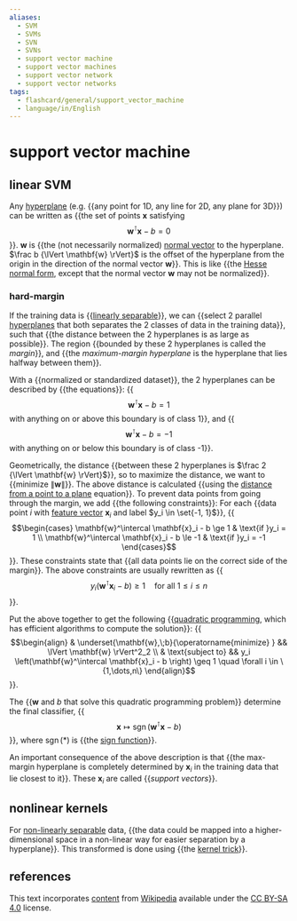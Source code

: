 ```yaml
---
aliases:
  - SVM
  - SVMs
  - SVN
  - SVNs
  - support vector machine
  - support vector machines
  - support vector network
  - support vector networks
tags:
  - flashcard/general/support_vector_machine
  - language/in/English
---
```


# support vector machine

## linear SVM

Any [hyperplane](hyperplane.md) (e.g. {{any point for 1D, any line for 2D, any plane for 3D}}) can be written as {{the set of points $\mathbf{x}$ satisfying $$\mathbf{w}^\intercal \mathbf{x} - b = 0$$}}. $\mathbf{w}$ is {{the (not necessarily normalized) [normal vector](normal%20(geometry).md) to the hyperplane. $\frac b {\lVert \mathbf{w} \rVert}$ is the offset of the hyperplane from the origin in the direction of the normal vector $\mathbf{w}$}}. This is like {{the [Hesse normal form](Hesse%20normal%20form.md), except that the normal vector $\mathbf{w}$ may not be normalized}}. <!--SR:!2024-07-22,27,270!2024-07-05,17,290!2024-07-28,31,270!2024-07-09,16,250-->

### hard-margin

If the training data is {{[linearly separable](linear%20separability.md)}}, we can {{select 2 parallel [hyperplanes](hyperplane.md) that both separates the 2 classes of data in the training data}}, such that {{the distance between the 2 hyperplanes is as large as possible}}. The region {{bounded by these 2 hyperplanes is called the _margin_}}, and {{the _maximum-margin hyperplane_ is the hyperplane that lies halfway between them}}. <!--SR:!2024-07-05,17,290!2024-07-18,23,250!2024-08-03,38,290!2024-07-03,15,290!2024-07-12,17,250-->

With a {{normalized or standardized dataset}}, the 2 hyperplanes can be described by {{the equations}}: {{$$\mathbf{w}^\intercal \mathbf{x} - b = 1$$ with anything on or above this boundary is of class 1}}, and {{$$\mathbf{w}^\intercal \mathbf{x} - b = -1$$ with anything on or below this boundary is of class -1}}. <!--SR:!2024-07-04,16,290!2024-07-03,15,290!2024-07-01,13,290!2024-07-02,14,290-->

Geometrically, the distance {{between these 2 hyperplanes is $\frac 2 {\lVert \mathbf{w} \rVert}$}}, so to maximize the distance, we want to {{minimize $\lVert \mathbf{w} \rVert$}}. The above distance is calculated {{using the [distance from a point to a plane](distance%20from%20a%20point%20to%20a%20plane.md) equation}}. To prevent data points from going through the margin, we add {{the following constraints}}: For each {{data point $i$ with [feature vector](feature%20vector.md) $\mathbf{x}_i$ and label $y_i \in \set{-1, 1}$}}, {{$$\begin{cases} \mathbf{w}^\intercal \mathbf{x}_i - b \ge 1 & \text{if }y_i = 1 \\ \mathbf{w}^\intercal \mathbf{x}_i - b \le -1 & \text{if }y_i = -1 \end{cases}$$}}. These constraints state that {{all data points lie on the correct side of the margin}}. The above constraints are usually rewritten as {{$$y_i \left(\mathbf{w}^\intercal \mathbf{x}_i - b \right) \ge 1 \quad \text{for all }1 \le i \le n$$}}. <!--SR:!2024-06-29,12,270!2024-07-01,13,290!2024-07-26,31,270!2024-07-01,13,290!2024-07-04,16,290!2024-06-30,13,270!2024-07-03,15,290!2024-07-08,15,250-->

Put the above together to get the following {{[quadratic programming](quadratic%20programming.md), which has efficient algorithms to compute the solution}}: {{$$\begin{align} & \underset{\mathbf{w},\;b}{\operatorname{minimize} } && \lVert \mathbf{w} \rVert^2_2 \\ & \text{subject to} && y_i \left(\mathbf{w}^\intercal \mathbf{x}_i - b \right) \geq 1 \quad \forall i \in \{1,\dots,n\} \end{align}$$}}. <!--SR:!2024-07-17,21,250!2024-07-18,22,250-->

The {{$\mathbf{w}$ and $b$ that solve this quadratic programming problem}} determine the final classifier, {{$$\mathbf{x} \mapsto \operatorname{sgn}\left(\mathbf{w}^\intercal \mathbf{x} - b \right)$$}}, where $\operatorname{sgn}(*)$ is {{the [sign function](sign%20function.md)}}. <!--SR:!2024-08-02,36,290!2024-06-30,13,270!2024-07-05,17,290-->

An important consequence of the above description is that {{the max-margin hyperplane is completely determined by $\mathbf{x}_i$ in the training data that lie closest to it}}. These $\mathbf{x}_i$ are called {{_support vectors_}}. <!--SR:!2024-07-04,16,290!2024-07-02,14,290-->

## nonlinear kernels

For [non-linearly separable](linear%20separability.md) data, {{the data could be mapped into a higher-dimensional space in a non-linear way for easier separation by a hyperplane}}. This transformed is done using {{the [kernel trick](kernel%20method.md#mathematics%20the%20kernel%20trick)}}. <!--SR:!2024-07-26,30,270!2024-07-02,14,290-->

## references

This text incorporates [content](https://en.wikipedia.org/wiki/support_vector_machine) from [Wikipedia](Wikipedia.md) available under the [CC BY-SA 4.0](https://creativecommons.org/licenses/by-sa/4.0/) license.
